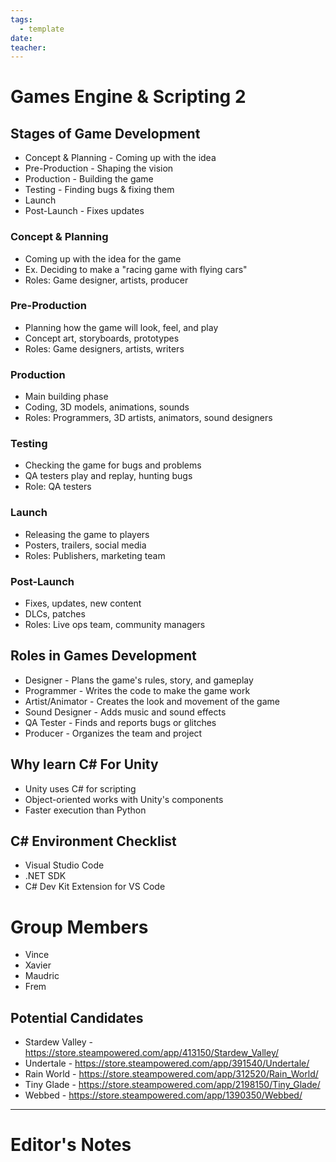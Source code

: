 ```yaml
---
tags:
  - template
date: 
teacher:
---
```

# Games Engine & Scripting 2
## Stages of Game Development
- Concept & Planning - Coming up with the idea
- Pre-Production - Shaping the vision
- Production - Building the game
- Testing - Finding bugs & fixing them
- Launch
- Post-Launch - Fixes updates
### Concept & Planning
- Coming up with the idea for the game
- Ex. Deciding to make a "racing game with flying cars"
- Roles: Game designer, artists, producer
### Pre-Production
- Planning how the game will look, feel, and play
- Concept art, storyboards, prototypes
- Roles: Game designers, artists, writers
### Production
- Main building phase
- Coding, 3D models, animations, sounds
- Roles: Programmers, 3D artists, animators, sound designers
### Testing
- Checking the game for bugs and problems
- QA testers play and replay, hunting bugs
- Role: QA testers
### Launch
- Releasing the game to players
- Posters, trailers, social media
- Roles: Publishers, marketing team
### Post-Launch
- Fixes, updates, new content
- DLCs, patches
- Roles: Live ops team, community managers
## Roles in Games Development
- Designer - Plans the game's rules, story, and gameplay
- Programmer - Writes the code to make the game work
- Artist/Animator - Creates the look and movement of the game
- Sound Designer - Adds music and sound effects
- QA Tester - Finds and reports bugs or glitches
- Producer - Organizes the team and project
## Why learn C# For Unity
- Unity uses C# for scripting
- Object-oriented works with Unity's components
- Faster execution than Python
## C# Environment Checklist
- Visual Studio Code
- .NET SDK
- C# Dev Kit Extension for VS Code
# Group Members
- Vince
- Xavier
- Maudric
- Frem
## Potential Candidates
- Stardew Valley - https://store.steampowered.com/app/413150/Stardew_Valley/
- Undertale - https://store.steampowered.com/app/391540/Undertale/
- Rain World - https://store.steampowered.com/app/312520/Rain_World/
- Tiny Glade - https://store.steampowered.com/app/2198150/Tiny_Glade/
- Webbed - https://store.steampowered.com/app/1390350/Webbed/

----------------------------------------------------------------
# Editor's Notes